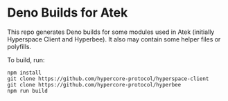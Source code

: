 # Deno Builds for Atek

This repo generates Deno builds for some modules used in Atek (initially Hyperspace Client and Hyperbee). It also may contain some helper files or polyfills.

To build, run:

```
npm install
git clone https://github.com/hypercore-protocol/hyperspace-client
git clone https://github.com/hypercore-protocol/hyperbee
npm run build
```